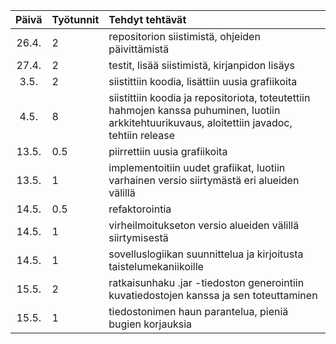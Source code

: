 | Päivä | Työtunnit | Tehdyt tehtävät  |
| :----:|:-----| :-----|
| 26.4. | 2   | repositorion siistimistä, ohjeiden päivittämistä |
| 27.4. | 2    | testit, lisää siistimistä, kirjanpidon lisäys |
| 3.5.  | 2    | siistittiin koodia, lisättiin uusia grafiikoita |
| 4.5.  | 8    | siistittiin koodia ja repositoriota, toteutettiin hahmojen kanssa puhuminen, luotiin arkkitehtuurikuvaus, aloitettiin javadoc, tehtiin release |
| 13.5.  | 0.5    | piirrettiin uusia grafiikoita |
| 13.5.  | 1    | implementoitiin uudet grafiikat, luotiin varhainen versio siirtymästä eri alueiden välillä |
| 14.5.  | 0.5    | refaktorointia |
| 14.5.  | 1    | virheilmoitukseton versio alueiden välillä siirtymisestä |
| 14.5.  | 1    | sovelluslogiikan suunnittelua ja kirjoitusta taistelumekaniikoille |
| 15.5.  | 2    | ratkaisunhaku .jar -tiedoston generointiin kuvatiedostojen kanssa ja sen toteuttaminen |
| 15.5.  | 1    | tiedostonimen haun parantelua, pieniä bugien korjauksia |
